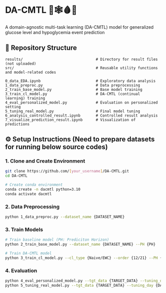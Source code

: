 # DA-CMTL 🧠🕸️🩸🍬
A domain-agnostic multi-task learning (DA-CMTL) model for generalized glucose level and hypoglycemia event prediction

## 📁 Repository Structure

```
results/                                 # Directory for result files (not uploaded)
src/                                     # Reusable utility functions and model-related codes

0_data_EDA.ipynb                         # Exploratory data analysis
1_data_preproc.py                        # Data preprocessing
2_train_base_model.py                    # Base model training
3_train_cl_model.py                      # DA-CMTL (continual learning) training
4_eval_personalized_model.py             # Evaluation on personalized setting
5_tuning_real_model.py                   # Final model tuning
6_analysis_controlled_result.ipynb       # Controlled result analysis
7_visualize_prediction_result.ipynb      # Visualization of predictions
```

## ⚙️ Setup Instructions (Need to prepare datasets for running below source codes)
### 1. Clone and Create Environment
```bash
git clone https://github.com/[your_username]/DA-CMTL.git
cd DA-CMTL

# Create conda environment
conda create -n dacmtl python=3.10
conda activate dacmtl
```

### 2. Data Preprocessing
```bash
python 1_data_preproc.py --dataset_name {DATASET_NAME}
```

### 3. Train Models
```bash
# Train baseline model (PH: Prediciton Horizon)
python 2_train_base_model.py --dataset_name {DATASET_NAME} --PH {PH}

# Train DA-CMTL model
python 3_train_cl_model.py --cl_type {Naive/EWC} --order {12/21} --PH {PH}
```

### 4. Evaluation
```bash
python 4_eval_personalized_model.py --tgt_data {TARGET_DATA} --tuning_day {DAY_LENGTH}
python 5_tuning_real_model.py --tgt_data {TARGET_DATA} --tuning_day {DAY_LENGTH}
```
